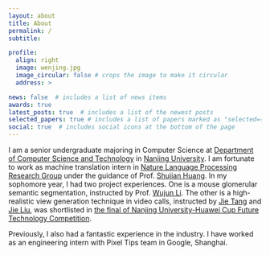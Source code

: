 ```yaml
---
layout: about
title: About
permalink: /
subtitle: 

profile:
  align: right
  image: wenjing.jpg
  image_circular: false # crops the image to make it circular
  address: >

news: false  # includes a list of news items
awards: true
latest_posts: true  # includes a list of the newest posts
selected_papers: true # includes a list of papers marked as "selected={true}"
social: true  # includes social icons at the bottom of the page
---
```


I am a senior undergraduate majoring in Computer Science at [Department of Computer Science and Technology](https://cs.nju.edu.cn/main.htm) in [Nanjing University](https://www.nju.edu.cn/en/). I am fortunate to work as machine translation intern in [Nature Language Processing Research Group](http://nlp.nju.edu.cn/homepage/) under the guidance of Prof. [Shujian Huang](http://nlp.nju.edu.cn/huangsj/). In my sophomore year, I had two project experiences. One is a mouse glomerular semantic segmentation, instructed by Prof. [Wujun Li](https://cs.nju.edu.cn/lwj/index.htm). The other is a high-realistic view generation technique in video calls, instructed by [Jie Tang](https://tangjie-njucs.github.io/) and [Jie Liu](https://njulj.github.io/), was shortlisted in [the final of Nanjing University-Huawei Cup Future Technology Competition](https://jw.nju.edu.cn/95/41/c26263a628033/page.htm). 

Previously, I also had a fantastic experience in the industry. I have worked as an engineering intern with Pixel Tips team in Google, Shanghai.
